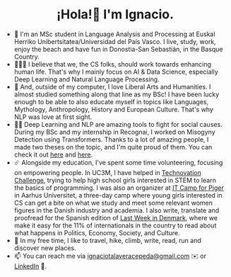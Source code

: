 <h1 align="center">¡Hola!👋 I'm Ignacio. </h1>

- 👋 I'm an MSc student in Language Analysis and Processing at Euskal Herriko Unibertsitatea/Universidad del País Vasco. I live, study, work, enjoy the beach and have fun in Donostia-San Sebastián, in the Basque Country.
- 🧑🏼‍💻 I believe that we, the CS folks, should work towards enhancing human life. That's why I mainly focus on AI & Data Science, especially Deep Learning and Natural Language Processing.
- 🌱 And, outside of my computer, I love Liberal Arts and Humanities. I almost studied something along that line as my BSc! I have been lucky enough to be able to also educate myself in topics like Languages, Mythology, Anthropology, History and European Culture. That's why NLP was love at first sight.
- ✊🏽 Deep Learning and NLP are amazing tools to fight for social causes. During my BSc and my internship in Recognai, I worked on Misogyny Detection using Transformers. Thanks to a lot of amazing people, I made two theses on the topic, and I'm quite proud of them. You can check it out [here](https://github.com/ignacioct/Temis/blob/main/thesis.pdf) and [here](https://github.com/ignacioct/MedicalInformationExtractionUsingNLP/blob/main/Thesis%20Ignacio.pdf).
- ☄️ Alongside my education, I've spent some time volunteering, focusing on empowering people. In UC3M, I have helped in [Technovation Challenge](https://technovationchallenge.org), trying to help high school girls interested in STEM to learn the basics of programming. I was also an organizer at [IT Camp for Piger](https://itcamp.dk) in Aarhus Universitet, a three-day camp where young girls interested in CS can get a bite on what we study and meet some relevant women figures in the Danish industry and academia. I also write, translate and proofread for the Spanish edition of [Last Week in Denmark](https://lastweekdk.substack.com/p/last-week-in-denmark-1809-2509-episode), where we make it easy for the 11% of internationals in the country to read about what happens in Politics, Economy, Society, and Culture.
- 🌟 In my free time, I like to travel, hike, climb, write, read, run and discover new places.
- 📫 You can reach me via ignaciotalaveracepeda@gmail.com ✉️ or [LinkedIn](https://www.linkedin.com/in/ignacio-talavera-cepeda/) 🤝.

<!---
ignacioct/ignacioct is a ✨ special ✨ repository because its `README.md` (this file) appears on your GitHub profile.
You can click the Preview link to take a look at your changes.
--->
